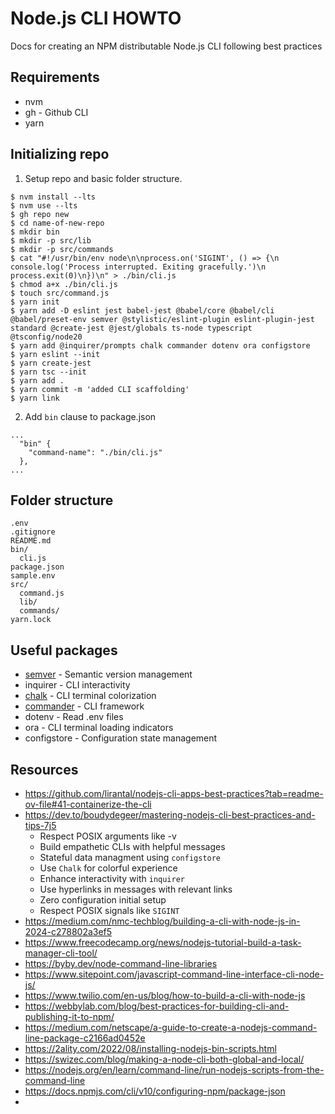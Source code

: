 # Node.js CLI HOWTO
Docs for creating an NPM distributable Node.js CLI following best practices

## Requirements
- nvm
- gh - Github CLI
- yarn


## Initializing repo

1. Setup repo and basic folder structure.
```
$ nvm install --lts
$ nvm use --lts
$ gh repo new
$ cd name-of-new-repo
$ mkdir bin
$ mkdir -p src/lib
$ mkdir -p src/commands
$ cat "#!/usr/bin/env node\n\nprocess.on('SIGINT', () => {\n  console.log('Process interrupted. Exiting gracefully.')\n  process.exit(0)\n})\n" > ./bin/cli.js
$ chmod a+x ./bin/cli.js
$ touch src/command.js
$ yarn init
$ yarn add -D eslint jest babel-jest @babel/core @babel/cli @babel/preset-env semver @stylistic/eslint-plugin eslint-plugin-jest standard @create-jest @jest/globals ts-node typescript @tsconfig/node20
$ yarn add @inquirer/prompts chalk commander dotenv ora configstore
$ yarn eslint --init
$ yarn create-jest
$ yarn tsc --init
$ yarn add .
$ yarn commit -m 'added CLI scaffolding'
$ yarn link
```

2. Add `bin` clause to package.json
```
...
  "bin" {
    "command-name": "./bin/cli.js"
  },
...
```

## Folder structure
```
.env
.gitignore
README.md
bin/
  cli.js
package.json
sample.env
src/
  command.js
  lib/
  commands/
yarn.lock
```

## Useful packages
- [semver](https://github.com/npm/node-semver) - Semantic version management
- inquirer - CLI interactivity
- [chalk](https://github.com/chalk/chalk) - CLI terminal colorization
- [commander](https://github.com/tj/commander.js) - CLI framework
- dotenv - Read .env files
- ora - CLI terminal loading indicators
- configstore - Configuration state management


## Resources
- https://github.com/lirantal/nodejs-cli-apps-best-practices?tab=readme-ov-file#41-containerize-the-cli
- https://dev.to/boudydegeer/mastering-nodejs-cli-best-practices-and-tips-7j5
  - Respect POSIX arguments like -v
  - Build empathetic CLIs with helpful messages
  - Stateful data managment using `configstore`
  - Use `Chalk` for colorful experience
  - Enhance interactivity with `inquirer`
  - Use hyperlinks in messages with relevant links
  - Zero configuration initial setup
  - Respect POSIX signals like `SIGINT`
- https://medium.com/nmc-techblog/building-a-cli-with-node-js-in-2024-c278802a3ef5
- https://www.freecodecamp.org/news/nodejs-tutorial-build-a-task-manager-cli-tool/
- https://byby.dev/node-command-line-libraries
- https://www.sitepoint.com/javascript-command-line-interface-cli-node-js/
- https://www.twilio.com/en-us/blog/how-to-build-a-cli-with-node-js
- https://webbylab.com/blog/best-practices-for-building-cli-and-publishing-it-to-npm/
- https://medium.com/netscape/a-guide-to-create-a-nodejs-command-line-package-c2166ad0452e
- https://2ality.com/2022/08/installing-nodejs-bin-scripts.html
- https://swizec.com/blog/making-a-node-cli-both-global-and-local/
- https://nodejs.org/en/learn/command-line/run-nodejs-scripts-from-the-command-line
- https://docs.npmjs.com/cli/v10/configuring-npm/package-json
- 


